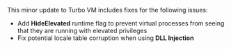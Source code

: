 This minor update to Turbo VM includes fixes for the following issues:

- Add **HideElevated** runtime flag to prevent virtual processes from seeing that they are running with elevated privileges
- Fix potential locale table corruption when using **DLL Injection**



